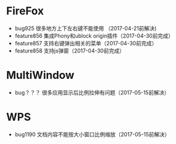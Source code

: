 # FireFox
- bug925 很多地方上下左右键不能使用 （2017-04-21前解决)
- feature856 集成Phony和ublock origin插件（2017-04-30前完成）
- feature857 支持右键弹出相关的菜单（2017-04-30前完成）
- feature858 支持js弹窗（2017-04-30前完成）

# MultiWindow
- bug？？？ 很多应用显示后比例拉伸有问题（2017-05-15前解决）

# WPS
- bug1190 文档内容不能按大小窗口比例缩放（2017-05-15前解决）
